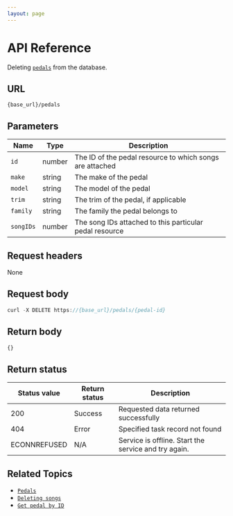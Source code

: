 ```yaml
---
layout: page
---
```


# API Reference

Deleting [`pedals`](pedals.md) from the database.

## URL

```shell
{base_url}/pedals
```

## Parameters

| Name | Type | Description |
| ------------- | ----------- | ----------- |
| `id` | number | The ID of the pedal resource to which songs are attached |
| `make` | string | The make of the pedal |
| `model` | string | The model of the pedal |
| `trim` | string | The trim of the pedal, if applicable |
| `family` | string | The family the pedal belongs to |
| `songIDs` | number | The song IDs attached to this particular pedal resource |

## Request headers

None

## Request body

```js
curl -X DELETE https://{base_url}/pedals/{pedal-id}
```

## Return body

```js
{}
```

## Return status

| Status value | Return status | Description |
| ------------- | ----------- | ----------- |
| 200 | Success | Requested data returned successfully |
| 404 | Error | Specified task record not found |
|  ECONNREFUSED | N/A | Service is offline. Start the service and try again. |

## Related Topics

* [`Pedals`](pedals.md)
* [`Deleting songs`](pg-reference-deleting-songs.md)
* [`Get pedal by ID`](pg-reference-get-pedal-by-id.md)
